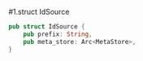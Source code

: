 #1.struct IdSource

```rust
pub struct IdSource {
    pub prefix: String,
    pub meta_store: Arc<MetaStore>,
}
```